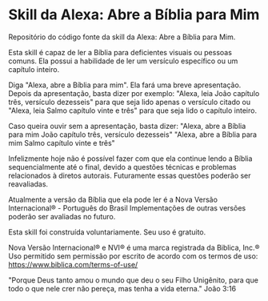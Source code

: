 # Skill da Alexa: Abre a Bíblia para Mim

Repositório do código fonte da skill da Alexa: Abre a Bíblia para Mim.

Esta skill é capaz de ler a Bíblia para deficientes visuais ou pessoas comuns. Ela possui a habilidade de ler um versículo específico ou um capítulo inteiro.

Diga "Alexa, abre a Bíblia para mim". Ela fará uma breve apresentação.
Depois da apresentação, basta dizer por exemplo:
"Alexa, leia João capítulo três, versículo dezesseis" para que seja lido apenas o versículo citado ou
"Alexa, leia Salmo capítulo vinte e três" para que seja lido o capítulo inteiro.

Caso queira ouvir sem a apresentação, basta dizer:
"Alexa, abre a Bíblia para mim João capítulo três, versículo dezesseis"
"Alexa, abre a Bíblia para mim Salmo capítulo vinte e três"

Infelizmente hoje não é possível fazer com que ela continue lendo a Bíblia sequencialmente até o final, devido a questões técnicas e problemas relacionados à diretos autorais.
Futuramente essas questões poderão ser reavaliadas.

Atualmente a versão da Bíblia que ela pode ler é a Nova Versão Internacional® - Português do Brasil
Implementações de outras versões poderão ser avaliadas no futuro.

Esta skill foi construída voluntariamente. Seu uso é gratuito.

Nova Versão Internacional® e NVI® é uma marca registrada da Biblica, Inc.®
Uso permitido sem permissão por escrito de acordo com os termos de uso:
https://www.biblica.com/terms-of-use/

"Porque Deus tanto amou o mundo que deu o seu Filho Unigênito, para que todo o que nele crer não pereça, mas tenha a vida eterna." João 3:16
